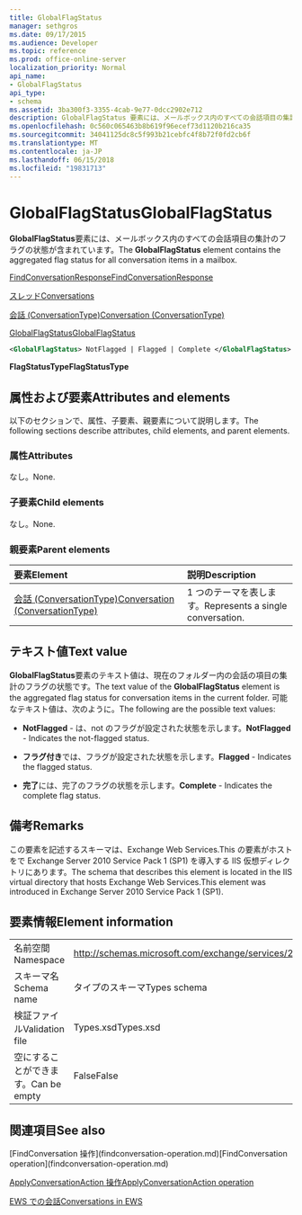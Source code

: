 ```yaml
---
title: GlobalFlagStatus
manager: sethgros
ms.date: 09/17/2015
ms.audience: Developer
ms.topic: reference
ms.prod: office-online-server
localization_priority: Normal
api_name:
- GlobalFlagStatus
api_type:
- schema
ms.assetid: 3ba300f3-3355-4cab-9e77-0dcc2902e712
description: GlobalFlagStatus 要素には、メールボックス内のすべての会話項目の集計のフラグの状態が含まれています。
ms.openlocfilehash: 0c560c065463b8b619f96ecef73d1120b216ca35
ms.sourcegitcommit: 34041125dc8c5f993b21cebfc4f8b72f0fd2cb6f
ms.translationtype: MT
ms.contentlocale: ja-JP
ms.lasthandoff: 06/15/2018
ms.locfileid: "19831713"
---
```

# <a name="globalflagstatus"></a><span data-ttu-id="49a43-103">GlobalFlagStatus</span><span class="sxs-lookup"><span data-stu-id="49a43-103">GlobalFlagStatus</span></span>

<span data-ttu-id="49a43-104">**GlobalFlagStatus**要素には、メールボックス内のすべての会話項目の集計のフラグの状態が含まれています。</span><span class="sxs-lookup"><span data-stu-id="49a43-104">The **GlobalFlagStatus** element contains the aggregated flag status for all conversation items in a mailbox.</span></span> 
  
[<span data-ttu-id="49a43-105">FindConversationResponse</span><span class="sxs-lookup"><span data-stu-id="49a43-105">FindConversationResponse</span></span>](findconversationresponse.md)
  
[<span data-ttu-id="49a43-106">スレッド</span><span class="sxs-lookup"><span data-stu-id="49a43-106">Conversations</span></span>](conversations-ex15websvcsotherref.md)
  
[<span data-ttu-id="49a43-107">会話 (ConversationType)</span><span class="sxs-lookup"><span data-stu-id="49a43-107">Conversation (ConversationType)</span></span>](conversation-conversationtype.md)
  
[<span data-ttu-id="49a43-108">GlobalFlagStatus</span><span class="sxs-lookup"><span data-stu-id="49a43-108">GlobalFlagStatus</span></span>](globalflagstatus.md)
  
```XML
<GlobalFlagStatus> NotFlagged | Flagged | Complete </GlobalFlagStatus>
```

 <span data-ttu-id="49a43-109">**FlagStatusType**</span><span class="sxs-lookup"><span data-stu-id="49a43-109">**FlagStatusType**</span></span>
## <a name="attributes-and-elements"></a><span data-ttu-id="49a43-110">属性および要素</span><span class="sxs-lookup"><span data-stu-id="49a43-110">Attributes and elements</span></span>

<span data-ttu-id="49a43-111">以下のセクションで、属性、子要素、親要素について説明します。</span><span class="sxs-lookup"><span data-stu-id="49a43-111">The following sections describe attributes, child elements, and parent elements.</span></span>
  
### <a name="attributes"></a><span data-ttu-id="49a43-112">属性</span><span class="sxs-lookup"><span data-stu-id="49a43-112">Attributes</span></span>

<span data-ttu-id="49a43-113">なし。</span><span class="sxs-lookup"><span data-stu-id="49a43-113">None.</span></span>
  
### <a name="child-elements"></a><span data-ttu-id="49a43-114">子要素</span><span class="sxs-lookup"><span data-stu-id="49a43-114">Child elements</span></span>

<span data-ttu-id="49a43-115">なし。</span><span class="sxs-lookup"><span data-stu-id="49a43-115">None.</span></span>
  
### <a name="parent-elements"></a><span data-ttu-id="49a43-116">親要素</span><span class="sxs-lookup"><span data-stu-id="49a43-116">Parent elements</span></span>

|<span data-ttu-id="49a43-117">**要素**</span><span class="sxs-lookup"><span data-stu-id="49a43-117">**Element**</span></span>|<span data-ttu-id="49a43-118">**説明**</span><span class="sxs-lookup"><span data-stu-id="49a43-118">**Description**</span></span>|
|:-----|:-----|
|[<span data-ttu-id="49a43-119">会話 (ConversationType)</span><span class="sxs-lookup"><span data-stu-id="49a43-119">Conversation (ConversationType)</span></span>](conversation-conversationtype.md) <br/> |<span data-ttu-id="49a43-120">1 つのテーマを表します。</span><span class="sxs-lookup"><span data-stu-id="49a43-120">Represents a single conversation.</span></span>  <br/> |
   
## <a name="text-value"></a><span data-ttu-id="49a43-121">テキスト値</span><span class="sxs-lookup"><span data-stu-id="49a43-121">Text value</span></span>

<span data-ttu-id="49a43-122">**GlobalFlagStatus**要素のテキスト値は、現在のフォルダー内の会話の項目の集計のフラグの状態です。</span><span class="sxs-lookup"><span data-stu-id="49a43-122">The text value of the **GlobalFlagStatus** element is the aggregated flag status for conversation items in the current folder.</span></span> <span data-ttu-id="49a43-123">可能なテキスト値は、次のように。</span><span class="sxs-lookup"><span data-stu-id="49a43-123">The following are the possible text values:</span></span> 
  
- <span data-ttu-id="49a43-124">**NotFlagged** - は、not のフラグが設定された状態を示します。</span><span class="sxs-lookup"><span data-stu-id="49a43-124">**NotFlagged** - Indicates the not-flagged status.</span></span> 
    
- <span data-ttu-id="49a43-125">**フラグ付き**では、フラグが設定された状態を示します。</span><span class="sxs-lookup"><span data-stu-id="49a43-125">**Flagged** - Indicates the flagged status.</span></span> 
    
- <span data-ttu-id="49a43-126">**完了**には、完了のフラグの状態を示します。</span><span class="sxs-lookup"><span data-stu-id="49a43-126">**Complete** - Indicates the complete flag status.</span></span> 
    
## <a name="remarks"></a><span data-ttu-id="49a43-127">備考</span><span class="sxs-lookup"><span data-stu-id="49a43-127">Remarks</span></span>

<span data-ttu-id="49a43-128">この要素を記述するスキーマは、Exchange Web Services.This の要素がホストをで Exchange Server 2010 Service Pack 1 (SP1) を導入する IIS 仮想ディレクトリにあります。</span><span class="sxs-lookup"><span data-stu-id="49a43-128">The schema that describes this element is located in the IIS virtual directory that hosts Exchange Web Services.This element was introduced in Exchange Server 2010 Service Pack 1 (SP1).</span></span>
  
## <a name="element-information"></a><span data-ttu-id="49a43-129">要素情報</span><span class="sxs-lookup"><span data-stu-id="49a43-129">Element information</span></span>

|||
|:-----|:-----|
|<span data-ttu-id="49a43-130">名前空間</span><span class="sxs-lookup"><span data-stu-id="49a43-130">Namespace</span></span>  <br/> |http://schemas.microsoft.com/exchange/services/2006/types  <br/> |
|<span data-ttu-id="49a43-131">スキーマ名</span><span class="sxs-lookup"><span data-stu-id="49a43-131">Schema name</span></span>  <br/> |<span data-ttu-id="49a43-132">タイプのスキーマ</span><span class="sxs-lookup"><span data-stu-id="49a43-132">Types schema</span></span>  <br/> |
|<span data-ttu-id="49a43-133">検証ファイル</span><span class="sxs-lookup"><span data-stu-id="49a43-133">Validation file</span></span>  <br/> |<span data-ttu-id="49a43-134">Types.xsd</span><span class="sxs-lookup"><span data-stu-id="49a43-134">Types.xsd</span></span>  <br/> |
|<span data-ttu-id="49a43-135">空にすることができます。</span><span class="sxs-lookup"><span data-stu-id="49a43-135">Can be empty</span></span>  <br/> |<span data-ttu-id="49a43-136">False</span><span class="sxs-lookup"><span data-stu-id="49a43-136">False</span></span>  <br/> |
   
## <a name="see-also"></a><span data-ttu-id="49a43-137">関連項目</span><span class="sxs-lookup"><span data-stu-id="49a43-137">See also</span></span>



<span data-ttu-id="49a43-138">
  [FindConversation 操作](findconversation-operation.md)</span><span class="sxs-lookup"><span data-stu-id="49a43-138">[FindConversation operation](findconversation-operation.md)</span></span>
  
[<span data-ttu-id="49a43-139">ApplyConversationAction 操作</span><span class="sxs-lookup"><span data-stu-id="49a43-139">ApplyConversationAction operation</span></span>](applyconversationaction-operation.md)


[<span data-ttu-id="49a43-140">EWS での会話</span><span class="sxs-lookup"><span data-stu-id="49a43-140">Conversations in EWS</span></span>](http://msdn.microsoft.com/library/91e64629-db6c-4c94-9dcb-d386232e8467%28Office.15%29.aspx)


